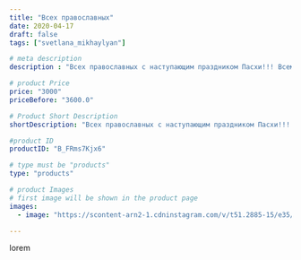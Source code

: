 ```yaml
---
title: "Всех православных"
date: 2020-04-17
draft: false
tags: ["svetlana_mikhaylyan"]

# meta description
description : "Всех православных с наступающим праздником Пасхи!!! Всем крепкого здоровья!!!"

# product Price
price: "3000"
priceBefore: "3600.0"

# Product Short Description
shortDescription: "Всех православных с наступающим праздником Пасхи!!! Всем крепкого здоровья!!!"

#product ID
productID: "B_FRms7Kjx6"

# type must be "products"
type: "products"

# product Images
# first image will be shown in the product page
images:
  - image: "https://scontent-arn2-1.cdninstagram.com/v/t51.2885-15/e35/93576247_254459395730966_6118262468504291011_n.jpg?se=7&tp=1&_nc_ht=scontent-arn2-1.cdninstagram.com&_nc_cat=102&_nc_ohc=lIvKOiuXgwsAX81O74I&oh=e3aecfcf1676a005964e6f9455843d80&oe=607409A2&ig_cache_key=MjI4OTMxMzQxMTk1NTgzMzk3OA%3D%3D.2"

---
```

lorem
